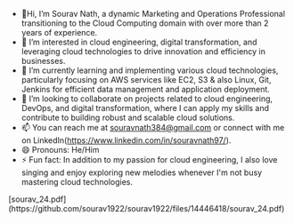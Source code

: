 - 👋Hi, I’m Sourav Nath, a dynamic Marketing and Operations Professional transitioning to the Cloud Computing domain with over more than 2 years of experience.
- 👀 I’m interested in cloud engineering, digital transformation, and leveraging cloud technologies to drive innovation and efficiency in businesses.
- 🌱 I’m currently learning and implementing various cloud technologies, particularly focusing on AWS services like EC2, S3 & also Linux, Git, Jenkins for efficient data management and application deployment.
- 💞️ I’m looking to collaborate on projects related to cloud engineering, DevOps, and digital transformation, where I can apply my skills and contribute to building robust and scalable cloud solutions.
- 📫 You can reach me at souravnath384@gmail.com or connect with me on LinkedIn(https://www.linkedin.com/in/souravnath97/).
- 😄 Pronouns: He/Him
- ⚡ Fun fact: In addition to my passion for cloud engineering, I also love singing and enjoy exploring new melodies whenever I'm not busy mastering cloud technologies.

<!---
sourav1922/sourav1922 is a ✨ special ✨ repository because its `README.md` (this file) appears on your GitHub profile.
You can click the Preview link to take a look at your changes.
--->[sourav_24.pdf](https://github.com/sourav1922/sourav1922/files/14446418/sourav_24.pdf)

